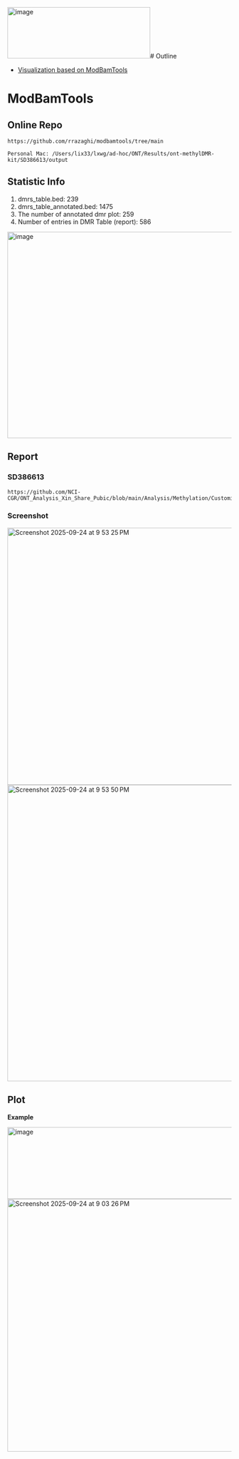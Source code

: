 <img width="321" height="115" alt="image" src="https://github.com/user-attachments/assets/9e4c5728-7e3c-4acb-ba49-e11c692a4663" /># Outline
- [Visualization based on ModBamTools](#ModBamTools)
# ModBamTools
## Online Repo
```
https://github.com/rrazaghi/modbamtools/tree/main

Personal Mac: /Users/lix33/lxwg/ad-hoc/ONT/Results/ont-methylDMR-kit/SD386613/output
```
## Statistic Info
1. dmrs_table.bed: 239
2. dmrs_table_annotated.bed: 1475
3. The number of annotated dmr plot: 259
4. Number of entries in DMR Table (report): 586


<img width="1277" height="463" alt="image" src="https://github.com/user-attachments/assets/60d873aa-acd0-4083-869a-39c740b4c98c" />

## Report
### SD386613
```
https://github.com/NCI-CGR/ONT_Analysis_Xin_Share_Pubic/blob/main/Analysis/Methylation/CustomizedScript/Attachment/dmr_summary_report.html
```
### Screenshot
<img width="1211" height="577" alt="Screenshot 2025-09-24 at 9 53 25 PM" src="https://github.com/user-attachments/assets/d9433f6f-9368-441c-aebe-cb7715ef4648" />

<img width="1187" height="665" alt="Screenshot 2025-09-24 at 9 53 50 PM" src="https://github.com/user-attachments/assets/3c92dbd3-0287-4645-aac5-77ff209bf714" />


## Plot
**Example**

<img width="936" height="161" alt="image" src="https://github.com/user-attachments/assets/afc111cb-6971-4239-ad0f-37ec280f973b" />

<img width="1026" height="567" alt="Screenshot 2025-09-24 at 9 03 26 PM" src="https://github.com/user-attachments/assets/a77dfdca-4478-4c78-94f3-223394b4ec58" />

